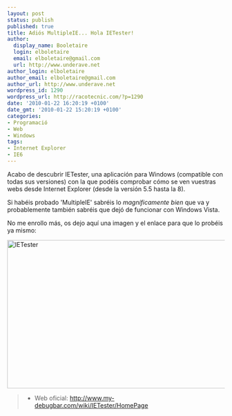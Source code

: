 ```yaml
---
layout: post
status: publish
published: true
title: Adiós MultipleIE... Hola IETester!
author:
  display_name: Booletaire
  login: elboletaire
  email: elboletaire@gmail.com
  url: http://www.underave.net
author_login: elboletaire
author_email: elboletaire@gmail.com
author_url: http://www.underave.net
wordpress_id: 1290
wordpress_url: http://racotecnic.com/?p=1290
date: '2010-01-22 16:20:19 +0100'
date_gmt: '2010-01-22 15:20:19 +0100'
categories:
- Programació
- Web
- Windows
tags:
- Internet Explorer
- IE6
---
```


Acabo de descubrir IETester, una aplicación para Windows (compatible con todas sus versiones) con la que podéis comprobar cómo se ven vuestras webs desde Internet Explorer (desde la versión 5.5 hasta la 8).

Si habéis probado 'MultipleIE' sabréis lo <em>magníficamente bien</em> que va y probablemente también sabréis que dejó de funcionar con Windows Vista.

No me enrollo más, os dejo aquí una imagen y el enlace para que lo probéis ya mismo:

<a href="http://www.my-debugbar.com/wiki/uploads/IETester/ietester-0.3.png" target="_blank"><img class="aligncenter" title="IETester" src="http://www.my-debugbar.com/wiki/uploads/IETester/ietester-0.3.png" alt="IETester" width="595" height="344" /></a>
<blockquote>

<ul>
<li>Web oficial: <a href="http://www.my-debugbar.com/wiki/IETester/HomePage" target="_blank" rel="nofollow">http://www.my-debugbar.com/wiki/IETester/HomePage</a></li>
</ul>
</blockquote>
